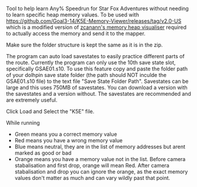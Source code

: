 Tool to help learn Any% Speedrun for Star Fox Adventures without needing to learn specific heap memory values. To be used with https://github.com/Goal3-14/K5E-Memory-Viewer/releases/tag/v2.0-US which is a modified version of [zcanann's memory heap visualiser](https://github.com/zcanann/K5E) required to actually access the memory and send it to the mapper.

Make sure the folder structure is kept the same as it is in the zip.

The program can auto load savestates to easily practice different parts of the route. Currently the program can only use the 10th save state slot, specifically GSAE01.s10. To use this feature copy and paste the folder path of your dolhpin save state folder (the path should NOT inculde the GSAE01.s10 file) to the text file "Save State Folder Path".
Savestates can be large and this uses 750MB of savestates. You can download a version with the savestates and a version without. The savestates are recommended and are extremely useful.

Click Load and Select the "K5E" file.

While running
- Green means you a correct memory value
- Red means you have a wrong memory value
- Blue means neutral, they are in the list of memory addresses but arent marked as good or bad
- Orange means you have a memory value not in the list. Before camera stabalisation and first drop, orange will mean Red. After camera stabalisation and drop you can ignore the orange, as the exact memory values don't matter as much and can vary wildly past that point.
